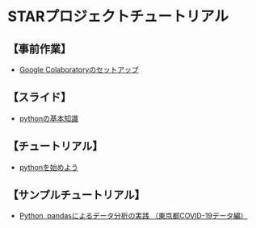 # STARプロジェクトチュートリアル

## 【事前作業】

* [Google Colaboratoryのセットアップ](https://docs.google.com/document/d/1h8TP7jKYKsaW2OQIae8uzzL6I0oyRbbxQUZZO-hEkgw)<br>

## 【スライド】

* [pythonの基本知識](https://gitpitch.com/abenben/starproject-python/master?p=slide01-base)

## 【チュートリアル】

* [pythonを始めよう](tutorial02.ipynb)

## 【サンプルチュートリアル】

* [Python, pandasによるデータ分析の実践 （東京都COVID-19データ編）](tutorial99_covid19opendata.ipynb)
